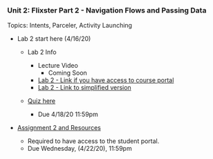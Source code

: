### Unit 2: Flixster Part 2 - Navigation Flows and Passing Data
Topics: Intents, Parceler, Activity Launching

* Lab 2 start here (4/16/20)
   * Lab 2 Info 
      * Lecture Video 
          * Coming Soon 
      * [Lab 2 - Link if you have access to course portal](https://courses.codepath.com/courses/android_university/unit/2#!exercises)
      * [Lab 2 - Link to simplified version](https://hackmd.io/E-tLNBV_TEOaqFVVZ-KL-w)
      
    * [Quiz here](https://docs.google.com/forms/d/e/1FAIpQLSdfhX9aH1rUplLdUVFrg6-1dcxfCDBvP3Kz9tABwNYO8YGCuQ/viewform)
      * Due 4/18/20 11:59pm
      
* [Assignment 2 and Resources](https://courses.codepath.com/courses/android_university/unit/2#!assignment)
   * Required to have access to the student portal.
   * Due Wednesday, (4/22/20), 11:59pm
   


